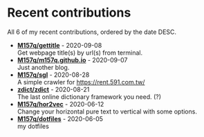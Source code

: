 # Recent contributions

All <!-- recent_contributions_count starts -->6<!-- recent_contributions_count ends --> of my recent contributions, ordered by the date DESC.

<!-- recent_contributions starts -->
* **[M157q/gettitle](https://github.com/M157q/gettitle)** - 2020-09-08
<br>Get webpage title(s) by url(s) from terminal.
* **[M157q/m157q.github.io](https://github.com/M157q/m157q.github.io)** - 2020-09-07
<br>Just another blog.
* **[M157q/sgl](https://github.com/M157q/sgl)** - 2020-08-28
<br>A simple crawler for https://rent.591.com.tw/
* **[zdict/zdict](https://github.com/zdict/zdict)** - 2020-08-21
<br>The last online dictionary framework you need. (?)
* **[M157q/hor2vec](https://github.com/M157q/hor2vec)** - 2020-06-12
<br>Change your horizontal pure text to vertical with some options.
* **[M157q/dotfiles](https://github.com/M157q/dotfiles)** - 2020-06-05
<br>my dotfiles
<!-- recent_contributions ends -->
